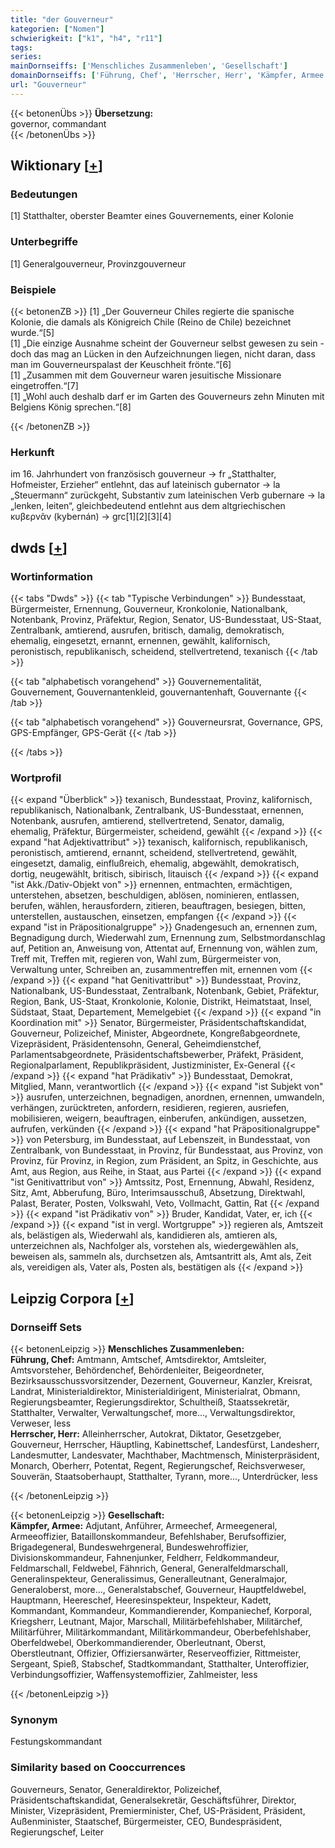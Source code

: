 ```yaml
---
title: "der Gouverneur"
kategorien: ["Nomen"]
schwierigkeit: ["k1", "h4", "r11"]
tags:
series:
mainDornseiffs: ['Menschliches Zusammenleben', 'Gesellschaft']
domainDornseiffs: ['Führung, Chef', 'Herrscher, Herr', 'Kämpfer, Armee']
url: "Gouverneur"
---
```


{{< betonenÜbs >}}
**Übersetzung:**  
governor, commandant  
{{< /betonenÜbs >}}

## Wiktionary [[+](https://de.wiktionary.org/wiki/Gouverneur)]

### Bedeutungen
[1] Statthalter, oberster Beamter eines Gouvernements, einer Kolonie  

### Unterbegriffe
[1] Generalgouverneur, Provinzgouverneur  

### Beispiele
{{< betonenZB >}}
[1] „Der Gouverneur Chiles regierte die spanische Kolonie, die damals als Königreich Chile (Reino de Chile) bezeichnet wurde.“[5]  
[1] „Die einzige Ausnahme scheint der Gouverneur selbst gewesen zu sein - doch das mag an Lücken in den Aufzeichnungen liegen, nicht daran, dass man im Gouverneurspalast der Keuschheit frönte.“[6]  
[1] „Zusammen mit dem Gouverneur waren jesuitische Missionare eingetroffen.“[7]  
[1] „Wohl auch deshalb darf er im Garten des Gouverneurs zehn Minuten mit Belgiens König sprechen.“[8]  

{{< /betonenZB >}}
### Herkunft
im 16. Jahrhundert von französisch gouverneur → fr „Statthalter, Hofmeister, Erzieher“ entlehnt, das auf lateinisch gubernator → la „Steuermann“ zurückgeht, Substantiv zum lateinischen Verb gubernare → la „lenken, leiten“, gleichbedeutend entlehnt aus dem altgriechischen κυβερνᾶν (kybernán) → grc[1][2][3][4]  



## dwds [[+](https://www.dwds.de/wb/Gouverneur)]

### Wortinformation
{{< tabs "Dwds" >}}
{{< tab "Typische Verbindungen" >}}
Bundesstaat, Bürgermeister, Ernennung, Gouverneur, Kronkolonie, Nationalbank, Notenbank, Provinz, Präfektur, Region, Senator, US-Bundesstaat, US-Staat, Zentralbank, amtierend, ausrufen, britisch, damalig, demokratisch, ehemalig, eingesetzt, ernannt, ernennen, gewählt, kalifornisch, peronistisch, republikanisch, scheidend, stellvertretend, texanisch
{{< /tab >}}

{{< tab "alphabetisch vorangehend" >}}
Gouvernementalität, Gouvernement, Gouvernantenkleid, gouvernantenhaft, Gouvernante
{{< /tab >}}

{{< tab "alphabetisch vorangehend" >}}
Gouverneursrat, Governance, GPS, GPS-Empfänger, GPS-Gerät
{{< /tab >}}

{{< /tabs >}}

### Wortprofil
{{< expand "Überblick" >}} texanisch, Bundesstaat, Provinz, kalifornisch, republikanisch, Nationalbank, Zentralbank, US-Bundesstaat, ernennen, Notenbank, ausrufen, amtierend, stellvertretend, Senator, damalig, ehemalig, Präfektur, Bürgermeister, scheidend, gewählt {{< /expand >}}
{{< expand "hat Adjektivattribut" >}} texanisch, kalifornisch, republikanisch, peronistisch, amtierend, ernannt, scheidend, stellvertretend, gewählt, eingesetzt, damalig, einflußreich, ehemalig, abgewählt, demokratisch, dortig, neugewählt, britisch, sibirisch, litauisch {{< /expand >}}
{{< expand "ist Akk./Dativ-Objekt von" >}} ernennen, entmachten, ermächtigen, unterstehen, absetzen, beschuldigen, ablösen, nominieren, entlassen, berufen, wählen, herausfordern, zitieren, beauftragen, besiegen, bitten, unterstellen, austauschen, einsetzen, empfangen {{< /expand >}}
{{< expand "ist in Präpositionalgruppe" >}} Gnadengesuch an, ernennen zum, Begnadigung durch, Wiederwahl zum, Ernennung zum, Selbstmordanschlag auf, Petition an, Anweisung von, Attentat auf, Ernennung von, wählen zum, Treff mit, Treffen mit, regieren von, Wahl zum, Bürgermeister von, Verwaltung unter, Schreiben an, zusammentreffen mit, ernennen vom {{< /expand >}}
{{< expand "hat Genitivattribut" >}} Bundesstaat, Provinz, Nationalbank, US-Bundesstaat, Zentralbank, Notenbank, Gebiet, Präfektur, Region, Bank, US-Staat, Kronkolonie, Kolonie, Distrikt, Heimatstaat, Insel, Südstaat, Staat, Departement, Memelgebiet {{< /expand >}}
{{< expand "in Koordination mit" >}} Senator, Bürgermeister, Präsidentschaftskandidat, Gouverneur, Polizeichef, Minister, Abgeordnete, Kongreßabgeordnete, Vizepräsident, Präsidentensohn, General, Geheimdienstchef, Parlamentsabgeordnete, Präsidentschaftsbewerber, Präfekt, Präsident, Regionalparlament, Republikpräsident, Justizminister, Ex-General {{< /expand >}}
{{< expand "hat Prädikativ" >}} Bundesstaat, Demokrat, Mitglied, Mann, verantwortlich {{< /expand >}}
{{< expand "ist Subjekt von" >}} ausrufen, unterzeichnen, begnadigen, anordnen, ernennen, umwandeln, verhängen, zurücktreten, anfordern, residieren, regieren, ausriefen, mobilisieren, weigern, beauftragen, einberufen, ankündigen, aussetzen, aufrufen, verkünden {{< /expand >}}
{{< expand "hat Präpositionalgruppe" >}} von Petersburg, im Bundesstaat, auf Lebenszeit, in Bundesstaat, von Zentralbank, von Bundesstaat, in Provinz, für Bundesstaat, aus Provinz, von Provinz, für Provinz, in Region, zum Präsident, an Spitz, in Geschichte, aus Amt, aus Region, aus Reihe, in Staat, aus Partei {{< /expand >}}
{{< expand "ist Genitivattribut von" >}} Amtssitz, Post, Ernennung, Abwahl, Residenz, Sitz, Amt, Abberufung, Büro, Interimsausschuß, Absetzung, Direktwahl, Palast, Berater, Posten, Volkswahl, Veto, Vollmacht, Gattin, Rat {{< /expand >}}
{{< expand "ist Prädikativ von" >}} Bruder, Kandidat, Vater, er, ich {{< /expand >}}
{{< expand "ist in vergl. Wortgruppe" >}} regieren als, Amtszeit als, belästigen als, Wiederwahl als, kandidieren als, amtieren als, unterzeichnen als, Nachfolger als, vorstehen als, wiedergewählen als, beweisen als, sammeln als, durchsetzen als, Amtsantritt als, Amt als, Zeit als, vereidigen als, Vater als, Posten als, bestätigen als {{< /expand >}}

## Leipzig Corpora [[+](https://corpora.uni-leipzig.de/en/res?word=Gouverneur&corpusId=deu_newscrawl-public_2018)]

### Dornseiff Sets
{{< betonenLeipzig >}}
**Menschliches Zusammenleben:**  
**Führung, Chef:** Amtmann, Amtschef, Amtsdirektor, Amtsleiter, Amtsvorsteher, Behördenchef, Behördenleiter, Beigeordneter, Bezirksausschussvorsitzender, Dezernent, Gouverneur, Kanzler, Kreisrat, Landrat, Ministerialdirektor, Ministerialdirigent, Ministerialrat, Obmann, Regierungsbeamter, Regierungsdirektor, Schultheiß, Staatssekretär, Statthalter, Verwalter, Verwaltungschef, more..., Verwaltungsdirektor, Verweser, less  
**Herrscher, Herr:** Alleinherrscher, Autokrat, Diktator, Gesetzgeber, Gouverneur, Herrscher, Häuptling, Kabinettschef, Landesfürst, Landesherr, Landesmutter, Landesvater, Machthaber, Machtmensch, Ministerpräsident, Monarch, Oberherr, Potentat, Regent, Regierungschef, Reichsverweser, Souverän, Staatsoberhaupt, Statthalter, Tyrann, more..., Unterdrücker, less  

{{< /betonenLeipzig >}}


{{< betonenLeipzig >}}
**Gesellschaft:**  
**Kämpfer, Armee:** Adjutant, Anführer, Armeechef, Armeegeneral, Armeeoffizier, Bataillonskommandeur, Befehlshaber, Berufsoffizier, Brigadegeneral, Bundeswehrgeneral, Bundeswehroffizier, Divisionskommandeur, Fahnenjunker, Feldherr, Feldkommandeur, Feldmarschall, Feldwebel, Fähnrich, General, Generalfeldmarschall, Generalinspekteur, Generalissimus, Generalleutnant, Generalmajor, Generaloberst, more..., Generalstabschef, Gouverneur, Hauptfeldwebel, Hauptmann, Heereschef, Heeresinspekteur, Inspekteur, Kadett, Kommandant, Kommandeur, Kommandierender, Kompaniechef, Korporal, Kriegsherr, Leutnant, Major, Marschall, Militärbefehlshaber, Militärchef, Militärführer, Militärkommandant, Militärkommandeur, Oberbefehlshaber, Oberfeldwebel, Oberkommandierender, Oberleutnant, Oberst, Oberstleutnant, Offizier, Offiziersanwärter, Reserveoffizier, Rittmeister, Sergeant, Spieß, Stabschef, Stadtkommandant, Statthalter, Unteroffizier, Verbindungsoffizier, Waffensystemoffizier, Zahlmeister, less  

{{< /betonenLeipzig >}}

### Synonym
Festungskommandant


### Similarity based on Cooccurrences
Gouverneurs, Senator, Generaldirektor, Polizeichef, Präsidentschaftskandidat, Generalsekretär, Geschäftsführer, Direktor, Minister, Vizepräsident, Premierminister, Chef, US-Präsident, Präsident, Außenminister, Staatschef, Bürgermeister, CEO, Bundespräsident, Regierungschef, Leiter

